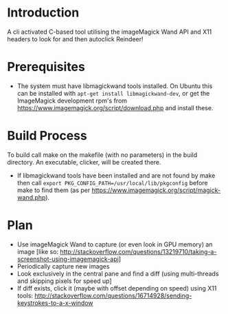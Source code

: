 Introduction
============

A cli activated C-based tool utilising the imageMagick Wand API and X11 headers to look for and then autoclick Reindeer!

Prerequisites
=============

- The system must have libmagickwand tools installed.
   On Ubuntu this can be installed with `apt-get install libmagickwand-dev`, or get the ImageMagick development rpm's from https://www.imagemagick.org/script/download.php and install these.

Build Process
=============

To build call make on the makefile (with no parameters) in the build directory. An executable, clicker, will be created there.
- If libmagickwand tools have been installed and are not found by make then call `export PKG_CONFIG_PATH=/usr/local/lib/pkgconfig` before make to find them (as per https://www.imagemagick.org/script/magick-wand.php).

Plan
====

- Use imageMagick Wand to capture (or even look in GPU memory) an image [like so: http://stackoverflow.com/questions/13219710/taking-a-screenshot-using-imagemagick-api]
- Periodically capture new images
- Look exclusively in the central pane and find a diff (using multi-threads and skipping pixels for speed up]
- If diff exists, click it (maybe with offset depending on speed) using X11 tools: http://stackoverflow.com/questions/16714928/sending-keystrokes-to-a-x-window 
